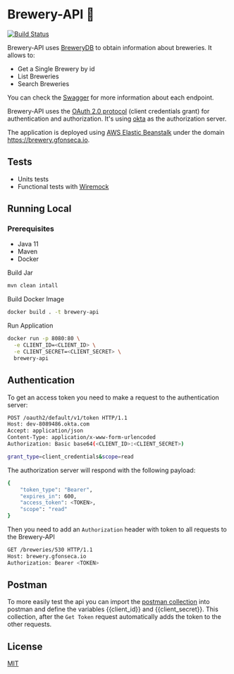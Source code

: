 # Brewery-API 🍺
[![Build Status](https://travis-ci.com/FonsecaGoncalo/Brewery-API.svg?token=pVvRG83cyxhvyBNvooAM&branch=main)](https://travis-ci.com/FonsecaGoncalo/Brewery-API)

Brewery-API uses [BreweryDB](https://www.openbrewerydb.org/)  to obtain information about breweries. It allows to:

 - Get a Single Brewery by id
 - List Breweries 
 - Search Breweries
 
 You can check the [Swagger](https://brewery.gfonseca.io/swagger-ui/index.html?configUrl=/v3/api-docs/swagger-config) for more information about each endpoint.

Brewery-API uses the [OAuth 2.0 protocol](https://tools.ietf.org/html/rfc6749) (client credentials grant) for authentication and authorization. It's using [okta](https://developer.okta.com/docs/concepts/auth-servers/) as the authorization server.

The application is deployed using [AWS Elastic Beanstalk](https://aws.amazon.com/pt/elasticbeanstalk/) under the domain https://brewery.gfonseca.io.

## Tests
- Units tests
- Functional tests with [Wiremock](http://wiremock.org/)
## Running Local

### Prerequisites
 - Java 11
 - Maven
 - Docker

Build Jar
```sh
mvn clean intall
```
Build Docker Image
```sh
docker build . -t brewery-api
```

Run Application
```sh
docker run -p 8080:80 \
  -e CLIENT_ID=<CLIENT_ID> \
  -e CLIENT_SECRET=<CLIENT_SECRET> \
  brewery-api
```
## Authentication

To get an access token you need to make a request to the authentication server:
```sh
POST /oauth2/default/v1/token HTTP/1.1
Host: dev-8089486.okta.com
Accept: application/json
Content-Type: application/x-www-form-urlencoded
Authorization: Basic base64(<CLIENT_ID>:<CLIENT_SECRET>)

grant_type=client_credentials&scope=read
```
The authorization server will respond with the following payload:
```sh
{
    "token_type": "Bearer",
    "expires_in": 600,
    "access_token": <TOKEN>,
    "scope": "read"
}
```

Then you need to add an `Authorization` header with token to all requests to the Brewery-API

```sh
GET /breweries/530 HTTP/1.1
Host: brewery.gfonseca.io
Authorization: Bearer <TOKEN>
```

## Postman
To more easily test the api you can import the [postman collection](postman/Brewery.postman_collection.json) into postman and define the variables {{client_id}} and {{client_secret}}. This collection, after the `Get Token` request automatically adds the token to the other requests.



## License
[MIT](https://choosealicense.com/licenses/mit/)
